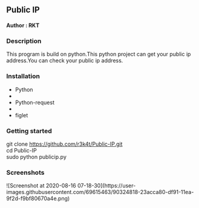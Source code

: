 <h2>Public IP</h2>


<h4>Author : RKT </h4>


### Description ###


This  program is build on python.This python project can get your public ip address.You can check your public ip address.


### Installation ###

<ul>
<li>Python<li>
<li>Python-request<li>
<li>figlet</li>
</ul>

### Getting started ###

git clone https://github.com/r3k4t/Public-IP.git
<br>
cd Public-IP
<br>
sudo python publicip.py
<br>

### Screenshots ###

<p> ![Screenshot at 2020-08-16 07-18-30](https://user-images.githubusercontent.com/69615463/90324818-23acca80-df91-11ea-9f2d-f9bf80670a4e.png) </p>

